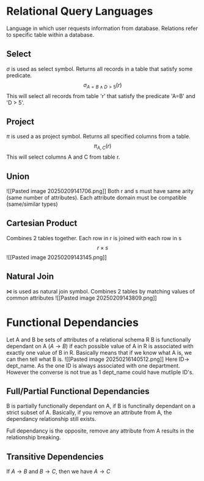 # Relational Query Languages
Language in which user requests information from database. Relations refer to specific table within a database. 

## Select
$\sigma$ is used as select symbol. Returns all records in a table that satisfy some predicate. $$\sigma_{A=B\land D\gt5}(r)$$ This will select all records from table 'r' that satisfy the predicate 'A=B' and 'D > 5'.

## Project
$\pi$ is used a as project symbol. Returns all specified columns from a table. $$\pi_{A,C}(r)$$
This will select columns A and C from table r. 

## Union
![[Pasted image 20250209141706.png]]
Both r and s must have same arity (same number of attributes). Each attribute domain must be compatible (same/similar types)
## Cartesian Product
Combines 2 tables together. Each row in r is joined with each row in s $$r\times s$$![[Pasted image 20250209143145.png]]
## Natural Join
$\bowtie$ is used as natural join symbol. Combines 2 tables by matching values of common attributes
![[Pasted image 20250209143809.png]]
# Functional Dependancies
Let A and B be sets of attributes of a relational schema R
B is functionally dependant on A ($A\to B$) if each possible value of A in R is associated with exactly one value of B in R. 
Basically means that if we know what A is, we can then tell what B is.
![[Pasted image 20250216140512.png]]
Here ID$\to$ dept_name. As the one ID is always associated with one department. However the converse is not true as 1 dept_name could have mutliple ID's.
## Full/Partial Functional Dependancies
B is partially functionally dependant on A, if B is functinally dependant on a strict subset of A. Basically, if you remove an attribute from A, the dependancy relationship still exists. 

Full dependancy is the opposite, remove any attribute from A results in the relationship breaking.
## Transitive Dependencies
If $A\to B$ and $B\to C$, then we have $A\to C$ 
